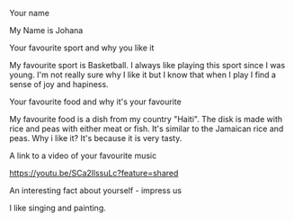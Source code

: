 Your name

My Name is Johana 

Your favourite sport and why you like it

My favourite sport is Basketball. I always like playing this sport since I was young. I'm not really sure why I like it but I know that when I play I find a sense of joy and hapiness. 

Your favourite food and why it's your favourite

My favourite food is a dish from my country "Haiti". The disk is made with rice and peas with either meat or fish. It's similar to the Jamaican rice and peas. Why i like it? It's because it is very tasty. 

A link to a video of your favourite music

https://youtu.be/SCa2llssuLc?feature=shared

An interesting fact about yourself - impress us

I like singing and painting. 
